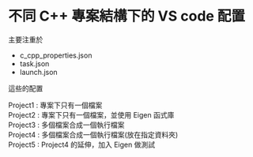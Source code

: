 # 不同 C++ 專案結構下的 VS code 配置

主要注重於
* c_cpp_properties.json
* task.json
* launch.json  

這些的配置

Project1 : 專案下只有一個檔案  
Project2 : 專案下只有一個檔案，並使用 Eigen 函式庫  
Project3 : 多個檔案合成一個執行檔案  
Project4 : 多個檔案合成一個執行檔案(放在指定資料夾)  
Project5 : Project4 的延伸，加入 Eigen 做測試